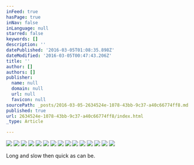 ```yaml
---
inFeed: true
hasPage: true
inNav: false
inLanguage: null
starred: false
keywords: []
description: ''
datePublished: '2016-03-05T01:08:35.898Z'
dateModified: '2016-03-05T00:47:43.206Z'
title: ''
author: []
authors: []
publisher:
  name: null
  domain: null
  url: null
  favicon: null
sourcePath: _posts/2016-03-05-2634524e-1078-43bb-9c37-a40c66774ff8.md
published: true
url: 2634524e-1078-43bb-9c37-a40c66774ff8/index.html
_type: Article

---
```

![](https://the-grid-user-content.s3-us-west-2.amazonaws.com/0e81014d-5767-4f34-a1b8-2bad01432a86.jpg)
![](https://the-grid-user-content.s3-us-west-2.amazonaws.com/23ae049f-adbd-4755-9330-be6be5f96f41.jpg)
![](https://the-grid-user-content.s3-us-west-2.amazonaws.com/af7cf256-ab47-42f7-a8b8-f9423a1f53ba.jpg)
![](https://the-grid-user-content.s3-us-west-2.amazonaws.com/5a6456e4-1301-4b4b-9d64-9136495958dc.jpg)
![](https://the-grid-user-content.s3-us-west-2.amazonaws.com/11d8a3c2-7800-437b-a4d3-da7b2150769f.jpg)
![](https://the-grid-user-content.s3-us-west-2.amazonaws.com/e5278250-c55f-4f8d-998f-3c5b5cc5a0e3.jpg)
![](https://the-grid-user-content.s3-us-west-2.amazonaws.com/2106baca-c72c-4918-b201-c8fba217a3fa.jpg)
![](https://the-grid-user-content.s3-us-west-2.amazonaws.com/963430c7-51da-4ad3-a329-16a78a959c59.jpg)
![](https://the-grid-user-content.s3-us-west-2.amazonaws.com/fe351463-10c0-4989-b627-94b73c577f29.jpg)
![](https://the-grid-user-content.s3-us-west-2.amazonaws.com/2bd3c191-59e6-4319-8d97-a646af57925d.jpg)
![](https://the-grid-user-content.s3-us-west-2.amazonaws.com/62fe88a8-315e-49c3-bf7f-c6932d792d25.jpg)
![](https://the-grid-user-content.s3-us-west-2.amazonaws.com/4b85dadb-102a-4bf9-959f-2851cc41344a.jpg)
![](https://the-grid-user-content.s3-us-west-2.amazonaws.com/98884e14-d5a1-4727-a816-113d26c9ae9f.jpg)
![](https://the-grid-user-content.s3-us-west-2.amazonaws.com/85752651-8a9d-48d7-ae20-5ffbea0940b6.jpg)
![](https://the-grid-user-content.s3-us-west-2.amazonaws.com/9e8eeecc-0894-4cd5-9f78-14ff69b265a2.jpg)

Long and slow then quick as can be.